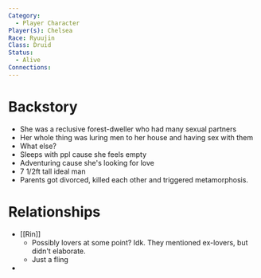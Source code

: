 ```yaml
---
Category:
  - Player Character
Player(s): Chelsea
Race: Ryuujin
Class: Druid
Status:
  - Alive
Connections:
---
```

# Backstory

- She was a reclusive forest-dweller who had many sexual partners
- Her whole thing was luring men to her house and having sex with them
- What else?
- Sleeps with ppl cause she feels empty
- Adventuring cause she's looking for love
- 7 1/2ft tall ideal man
- Parents got divorced, killed each other and triggered metamorphosis.

# Relationships

- [[Rin]]
	- Possibly lovers at some point? Idk. They mentioned ex-lovers, but didn't elaborate.
	- Just a fling
- 